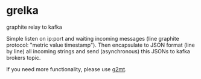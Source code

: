 # grelka
graphite relay to kafka

Simple listen on ip:port and waiting incoming messages (line graphite protocol: "metric value timestamp"). Then encapsulate to JSON format (line by line) all incoming strings and send (asynchronous) this JSONs to kafka brokers topic.

If you need more functionality, please use [g2mt](https://github.com/go-graphite/g2mt).
